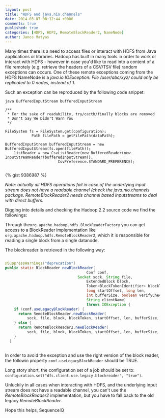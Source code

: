 ```yaml
---
layout: post
title: "HDFS and java.nio.channels"
date: 2014-03-07 08:12:44 +0000
comments: true
published: true
categories: [HDFS, HDP2, RemoteBlockReader2, NameNode]
author: Janos Matyas
---
```

Many times there is a need to access files or interact with HDFS from Java applications or libraries. Hadoop has built in many tools in order to work or interact with HDFS - however in case you'd like to read into a content of a file remotely (e.g. retrieve the headers of a CSV/TSV file) random exceptions can occurs. One of these remote exceptions coming from the HDFS NameNode is a *java.io.IOException: File /user/abc/xyz/ could only be replicated to 0 nodes, instead of 1.*

Such an exception can be reproduced by the following code snippet: 

``` 
java BufferedInputStream bufferedInputStream

/**
 * For the sake of readability, try/cacth/finally blocks are removed 
 * Don't Say We Didn't Warn You
 */

FileSystem fs = FileSystem.get(configuration);
			Path filePath = getFilePath(dataPath);

BufferedInputStream bufferedInputStream = new BufferedInputStream(fs.open(filePath));
	listReader = new CsvListReader(new BufferedReader(new InputStreamReader(bufferedInputStream)),
				        CsvPreference.STANDARD_PREFERENCE);
				       
```


{% gist 9386987 %}


*Note: actually all HDFS operations fail in case of the underlying input stream does not have a readable channel (check the java.nio.channels package. RemoteBlockReader2 needs channel based inputstreams to deal with direct buffers.*
 
Digging into details and checking the Hadoop 2.2 source code we find the followings: 

Through the`org.apache.hadoop.hdfs.BlockReaderFactory` you can get access to a BlockReader implementation like `org.apache.hadoop.hdfs.RemoteBlockReader2`, which it is responsible for reading a single block from a single datanode.

The blockreader is retrieved in the following way:

``` java

@SuppressWarnings("deprecation")
public static BlockReader newBlockReader(
                                     Conf conf,
 	                             Socket sock, String file,
                                     ExtendedBlock block, 
                                     Token<BlockTokenIdentifier> blockToken,
                                     long startOffset, long len,
                                     int bufferSize, boolean verifyChecksum,
                                     String clientName)
                                     throws IOException {
    if (conf.useLegacyBlockReader) {
      return RemoteBlockReader.newBlockReader(
          sock, file, block, blockToken, startOffset, len, bufferSize, verifyChecksum, clientName);
    } else {
      return RemoteBlockReader2.newBlockReader(
          sock, file, block, blockToken, startOffset, len, bufferSize, verifyChecksum, clientName);      
    }
  }
  
```

In order to avoid the exception and use the right version of the block reader, the followin property `conf.useLegacyBlockReader` should be TRUE.

Long story short, the configuration set of a job should be set to: `configuration.set("dfs.client.use.legacy.blockreader", "true")`. 

Unluckily in all cases when interacting with HDFS, and the underlying input stream does not have a readable channel, you can't use the *RemoteBlockReader2* implementation, but you have to fall back to the old legacy *RemoteBlockReader*.

Hope this helps,
SequenceIQ
